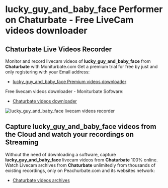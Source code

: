 # lucky_guy_and_baby_face Performer on Chaturbate - Free LiveCam videos downloader

## Chaturbate Live Videos Recorder

Monitor and record livecam videos of **lucky_guy_and_baby_face** from **Chaturbate** with Moniturbate.com
Get a premium trial for free by just and only registering with your Email address:
* [lucky_guy_and_baby_face Premium videos downloader](https://moniturbate.com/request-demo-licence-key.html)

Free livecam videos downloader - Moniturbate Software:
* [Chaturbate videos downloader](https://moniturbate.com/moniturbate-download-software.html)

![lucky_guy_and_baby_face livecam videos recorder](https://peachurnet.com/templates/moniturbate-software.png)


## Capture lucky_guy_and_baby_face videos from the Cloud and watch your recordings on Streaming

Without the need of downloading a software, capture **lucky_guy_and_baby_face** livecam videos from **Chaturbate** 100% online.
Watch Livecam archives from **Chaturbate** unlimitedly from thousands of existing recordings, only on Peachurbate.com and its websites network:
* [Chaturbate videos archives](https://peachurnet.com/)